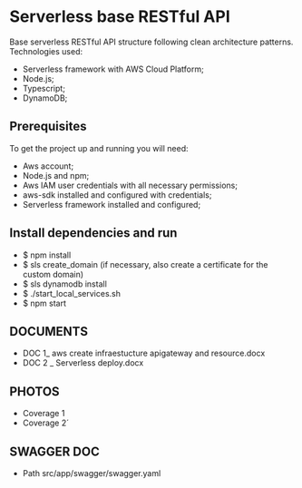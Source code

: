 # Serverless base RESTful API
Base serverless RESTful API structure following clean architecture patterns. Technologies used:
  - Serverless framework with AWS Cloud Platform;
  - Node.js;
  - Typescript;
  - DynamoDB;


## Prerequisites
To get the project up and running you will need:
 - Aws account;
 - Node.js and npm;
 - Aws IAM user credentials with all necessary permissions;
 - aws-sdk installed and configured with credentials;
 - Serverless framework installed and configured;


## Install dependencies and run
 - $ npm install
 - $ sls create_domain (if necessary, also create a certificate for the custom domain)
 - $ sls dynamodb install
 - $ ./start_local_services.sh
 - $ npm start
 
 ## DOCUMENTS
 -  DOC 1_ aws create infraestucture apigateway and resource.docx
 -  DOC 2 _ Serverless deploy.docx
 
 ## PHOTOS
 - Coverage 1
 - Coverage 2´

 ## SWAGGER DOC
 - Path src/app/swagger/swagger.yaml
 
